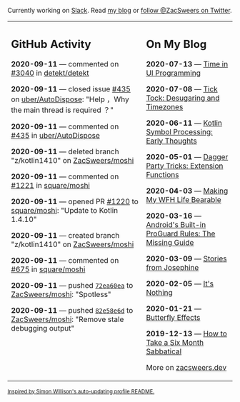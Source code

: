 Currently working on [Slack](https://slack.com/). Read [my blog](https://zacsweers.dev/) or [follow @ZacSweers on Twitter](https://twitter.com/ZacSweers).

<table><tr><td valign="top" width="60%">

## GitHub Activity
<!-- githubActivity starts -->
**2020-09-11** — commented on [#3040](https://github.com/detekt/detekt/issues/3040#issuecomment-691208189) in [detekt/detekt](https://api.github.com/repos/detekt/detekt)

**2020-09-11** — closed issue [#435](https://api.github.com/repos/uber/AutoDispose/issues/435) on [uber/AutoDispose](https://api.github.com/repos/uber/AutoDispose): "Help ，Why the main thread is required ？"

**2020-09-11** — commented on [#435](https://github.com/uber/AutoDispose/issues/435#issuecomment-691049699) in [uber/AutoDispose](https://api.github.com/repos/uber/AutoDispose)

**2020-09-11** — deleted branch "z/kotlin1410" on [ZacSweers/moshi](https://api.github.com/repos/ZacSweers/moshi)

**2020-09-11** — commented on [#1221](https://github.com/square/moshi/issues/1221#issuecomment-690877186) in [square/moshi](https://api.github.com/repos/square/moshi)

**2020-09-11** — opened PR [#1220](https://api.github.com/repos/square/moshi/pulls/1220) to [square/moshi](https://api.github.com/repos/square/moshi): "Update to Kotlin 1.4.10"

**2020-09-11** — created branch "z/kotlin1410" on [ZacSweers/moshi](https://api.github.com/repos/ZacSweers/moshi)

**2020-09-11** — commented on [#675](https://github.com/square/moshi/issues/675#issuecomment-690864980) in [square/moshi](https://api.github.com/repos/square/moshi)

**2020-09-11** — pushed [`72ea60ea`](https://github.com/ZacSweers/moshi/commit/72ea60ea268c6514e2469b356c32836079a64113) to [ZacSweers/moshi](https://api.github.com/repos/ZacSweers/moshi): "Spotless"

**2020-09-11** — pushed [`82e58e6d`](https://github.com/ZacSweers/moshi/commit/82e58e6d14f307176755496dbc5588b1e1b21251) to [ZacSweers/moshi](https://api.github.com/repos/ZacSweers/moshi): "Remove stale debugging output"
<!-- githubActivity ends -->
</td><td valign="top" width="40%">

## On My Blog
<!-- blog starts -->
**2020-07-13** — [Time in UI Programming](https://www.zacsweers.dev/time-in-ui/)

**2020-07-08** — [Tick Tock: Desugaring and Timezones](https://www.zacsweers.dev/ticktock-desugaring-timezones/)

**2020-06-11** — [Kotlin Symbol Processing: Early Thoughts](https://www.zacsweers.dev/kotlin-symbol-processor-early-thoughts/)

**2020-05-01** — [Dagger Party Tricks: Extension Functions](https://www.zacsweers.dev/dagger-party-tricks-extension-functions/)

**2020-04-03** — [Making My WFH Life Bearable](https://www.zacsweers.dev/making-wfh-life-bearable/)

**2020-03-16** — [Android's Built-in ProGuard Rules: The Missing Guide](https://www.zacsweers.dev/android-proguard-rules/)

**2020-03-09** — [Stories from Josephine](https://www.zacsweers.dev/stories-from-josephine/)

**2020-02-05** — [It's Nothing](https://www.zacsweers.dev/its-nothing/)

**2020-01-21** — [Butterfly Effects](https://www.zacsweers.dev/butterfly-effects/)

**2019-12-13** — [How to Take a Six Month Sabbatical](https://www.zacsweers.dev/how-to-take-a-six-month-sabbatical/)
<!-- blog ends -->
More on [zacsweers.dev](https://zacsweers.dev/)
</td></tr></table>

<sub><a href="https://simonwillison.net/2020/Jul/10/self-updating-profile-readme/">Inspired by Simon Willison's auto-updating profile README.</a></sub>